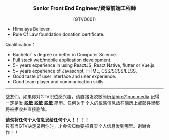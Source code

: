 <h3 align="center">Senior Front End Engineer/資深前端工程師</h3>
<p align="center">(GTV0001)</p>
  
- Himalaya Believer.
- Rule Of Law foundation donation certificate.

Qualification：   

- Bachelor' s degree or better in Computer Science.   
- Full stack web/mobile application development.
- 5+ years experience in using ReactJS, React Native, flutter or Vue.js.    
- 5+ years experience of Javascript, HTML, CSS/SCSS/LESS.
- Good taste of user interface and user experience.
- Good team player and communication skills.
   
---
战友们，如果你对GTV职位感兴趣，请直接发脱敏简历至<hire@guo.media>
记得一定是发 **脱敏** **脱敏** **脱敏** 简历。任何关于个人的敏感信息放在简历上或邮件里都将被拒收并直接删除。   
   
**请勿将任何个人信息发给任何个人！！！！**   
只有当GTV决定录用你时，才会告知你要把真实个人信息发到哪里。谢谢合作！！
